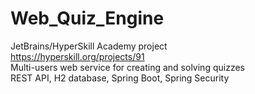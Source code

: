 # Web_Quiz_Engine
JetBrains/HyperSkill Academy project\
https://hyperskill.org/projects/91 \
Multi-users web service for creating and solving quizzes\
REST API, H2 database, Spring Boot, Spring Security
